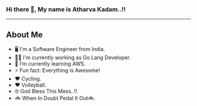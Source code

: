 ### Hi there 👋, My name is Atharva Kadam..!!
- ---------------------------------------------------------
About Me 
----------------------------------------------------------
- 🖥️ I'm a Software Engineer from India.
- 👨‍💻 I'm currently working as Go Lang Developer.
- 🌱 I’m currently learning AWS.
- ⚡ Fun fact: Everything is Awesome!
- ❤️ Cycling.
- ❤️ Volleyball.
- 🤓 God Bless This Mess..!!.
- 🚲 When In Doubt Pedal It Out🚲.

